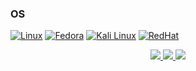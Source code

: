 ### OS
[![Linux](https://img.shields.io/badge/linux-brown?style=for-the-badge&logo=Linux)]()
[![Fedora](https://img.shields.io/badge/fedora-blue?style=for-the-badge&logo=Fedora)](https://fedoraproject.org/)
[![Kali Linux](https://img.shields.io/badge/kali-grey?style=for-the-badge&logo=KaliLinux)](https://www.kali.org/)
[![RedHat](https://img.shields.io/badge/redhat-red?style=for-the-badge&logo=RedHat)](https://www.redhat.com/fr)


<p align="center">
  <a href="https://github.com/arthyd">
    <img src="http://github-profile-summary-cards.vercel.app/api/cards/profile-details?username=arthyd&theme=transparent" />
  </a>
  <a href="https://github.com/arthyd">
    <img src="https://github-readme-streak-stats.herokuapp.com/?user=arthyd&hide_border=true&card_width=338&theme=transparent" />
  </a>
  <a href="https://github.com/arthyd">
    <img src="http://github-profile-summary-cards.vercel.app/api/cards/stats?username=arthyd&theme=transparent" />
  </a>
</p>

